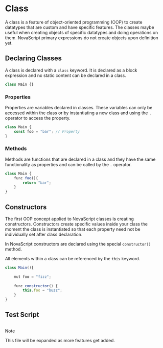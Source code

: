 # Class

A class is a feature of object-oriented programming (OOP) to create datatypes that are
custom and have specific features. The classes maybe useful when creating objects of
specific datatypes and doing operations on them. NovaScript primary expressions do not
create objects upon definition yet.

## Declaring Classes

A class is declared with a `class` keyword. It is declared as a block expression and no
static content can be declared in a class. 

```javascript
class Main {}
```

### Properties

Properties are variables declared in classes. These variables can only be accessed within
the class or by instantiating a new class and using the `.` operator to access the
property. 

```javascript
class Main {
    const foo = "bar"; // Property
}
```

### Methods

Methods are functions that are declared in a class and they have the same functionality
as properties and can be called by the `.` operator.

```javascript
class Main {
    func foo(){
        return "bar";
    }
}
```

## Constructors

The first OOP concept applied to NovaScript classes is creating constructors. Constructors
create specific values inside your class the moment the class is instantiated so that
each property need not be individually set after class declaration.

In NovaScript constructors are declared using the special `constructor()` method.

All elements within a class can be referenced by the `this` keyword.

```javascript
class Main(){
    
    mut foo = "fizz";
    
    func constructor() {
        this.foo = "buzz";
    }
}
```

## Test Script

```javascript

```

> [!NOTE]
> This file will be expanded as more features get added.
